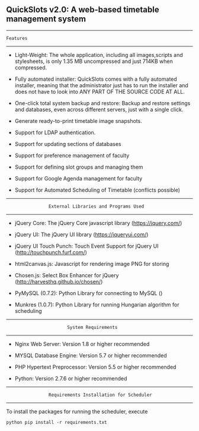 ﻿QuickSlots v2.0: A web-based timetable management system
----------


--------------------------------------------------------------------------------
    Features
--------------------------------------------------------------------------------

* Light-Weight: The whole application, including all images,scripts and
  stylesheets, is only 1.35 MB uncompressed and just 714KB when compressed.

* Fully automated installer: QuickSlots comes with a fully automated installer,
  meaning that the administrator just has to run the installer and does not
  have to look into ANY PART OF THE SOURCE CODE AT ALL.

* One-click total system backup and restore: Backup and restore settings and
  databases, even across different servers, just with a single click.

* Generate ready-to-print timetable image snapshots.

* Support for LDAP authentication.

* Support for updating sections of databases

* Support for preference management of faculty

* Support for defining slot groups and managing them

* Support for Google Agenda management for faculty

* Support for Automated Scheduling of Timetable (conflicts possible)

--------------------------------------------------------------------------------
                    External Libraries and Programs Used
--------------------------------------------------------------------------------

* jQuery Core: The jQuery Core javascript library (https://jquery.com/)

* jQuery UI: The jQuery UI library (https://jqueryui.com/)

* jQuery UI Touch Punch: Touch Event Support for jQuery UI
  (http://touchpunch.furf.com/)

* html2canvas.js: Javascript for rendering image PNG for storing

* Chosen.js: Select Box Enhancer for jQuery (http://harvesthq.github.io/chosen/)

* PyMySQL (0.7.2): Python Library for connecting to MySQL ()

* Munkres (1.0.7): Python Library for running Hungarian algorithm for scheduling

--------------------------------------------------------------------------------
                           System Requirements
--------------------------------------------------------------------------------

* Nginx Web Server: Version 1.8 or higher recommended

* MYSQL Database Engine: Version 5.7 or higher recommended

* PHP Hypertext Preprocessor: Version 5.5 or higher recommended

* Python: Version 2.7.6 or higher recommended

--------------------------------------------------------------------------------
                    Requirements Installation for Scheduler
--------------------------------------------------------------------------------

To install the packages for running the scheduler, execute

`python
  pip install -r requirements.txt
`
